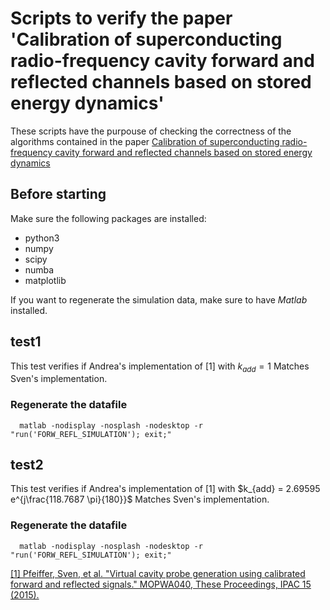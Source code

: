 # Scripts to verify the paper 'Calibration of superconducting radio-frequency cavity forward and reflected channels based on stored energy dynamics'

These scripts have the purpouse of checking the correctness of the algorithms contained in the paper [Calibration of superconducting radio-frequency cavity forward and reflected channels based on stored energy dynamics](./Calibration_of_superconducting_radio_frequency_cavity_forward_and_reflected_channels_based_on_stored_energy_dynamics.pdf)

## Before starting

Make sure the following packages are installed:

- python3
- numpy
- scipy
- numba
- matplotlib

If you want to regenerate the simulation data, make sure to have *Matlab* installed.

## test1

This test verifies if Andrea's implementation of [1] with $k_{add} = 1$  Matches Sven's implementation.

### Regenerate the datafile

```shell
  matlab -nodisplay -nosplash -nodesktop -r "run('FORW_REFL_SIMULATION'); exit;"
```

## test2

This test verifies if Andrea's implementation of [1] with $k_{add} = 2.69595 e^{j\frac{118.7687 \pi}{180}}$  Matches Sven's implementation.


### Regenerate the datafile

```shell
  matlab -nodisplay -nosplash -nodesktop -r "run('FORW_REFL_SIMULATION'); exit;"
```

[\[1\] Pfeiffer, Sven, et al. "Virtual cavity probe generation using calibrated forward and reflected signals." MOPWA040, These Proceedings, IPAC 15 \(2015\).](https://accelconf.web.cern.ch/IPAC2015/papers/mopwa040.pdf)

